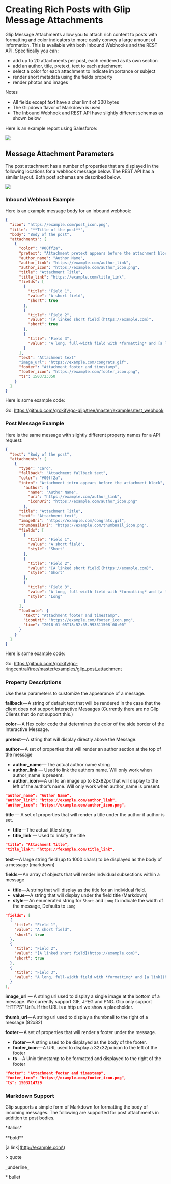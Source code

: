 # Creating Rich Posts with Glip Message Attachments

Glip Message Attachments allow you to attach rich content to posts with formatting and color indicators to more easily convey a large amount of information. This is available with both Inbound Webhooks and the REST API. Specifically you can:

* add up to 20 attachments per post, each rendered as its own section
* add an author, title, pretext, text to each attachment
* select a color for each attachment to indicate importance or subject
* render short metadata using the fields property
* render photos and images

Notes

* All fields except *text* have a char limit of 300 bytes
* The Glipdown flavor of Markdown is used
* The Inbound Webhook and REST API have slightly different schemas as shown below

Here is an example report using Salesforce:

![](img/glip_post_attachment_salesforce.png)

## Message Attachment Parameters

The post attachment has a number of properties that are displayed in the following locations for a webhook message below. The REST API has a similar layout. Both post schemas are described below.

![](img/glip_post_attachment_demo.png)

### Inbound Webhook Example

Here is an example message body for an inbound webhook:

```json
{
  "icon": "https://example.com/post_icon.png",
  "title": "**Title of the post**",
  "body": "Body of the post",
  "attachments": [
    {
      "color": "#00ff2a",
      "pretext": "Attachment pretext appears before the attachment block",
      "author_name": "Author Name",
      "author_link": "https://example.com/author_link",
      "author_icon": "https://example.com/author_icon.png",
      "title": "Attachment Title",
      "title_link": "https://example.com/title_link",
      "fields": [
        {
          "title": "Field 1",
          "value": "A short field",
          "short": true
        },
        {
          "title": "Field 2",
          "value": "[A linked short field](https://example.com)",
          "short": true
        },
        {
          "title": "Field 3",
          "value": "A long, full-width field with *formatting* and [a link](https://example.com)"
        }
      ],
      "text": "Attachment text"
      "image_url": "https://example.com/congrats.gif",
      "footer": "Attachment footer and timestamp",
      "footer_icon": "https://example.com/footer_icon.png",
      "ts": 1503723350
    }
  ]
}
```

Here is some example code:

Go: https://github.com/grokify/go-glip/tree/master/examples/test_webhook

### Post Message Example

Here is the same message with slightly different property names for a API request:

```json
{
  "text": "Body of the post",
  "attachments": [
    {
      "type": "Card",
      "fallback": "Attachment fallback text",
      "color": "#00ff2a",
      "intro": "Attachment intro appears before the attachment block",
        "author": {
          "name": "Author Name",
          "uri": "https://example.com/author_link",
          "iconUri": "https://example.com/author_icon.png"
        },
      "title": "Attachment Title",
      "text": "Attachment text",
      "imageUri": "https://example.com/congrats.gif",
      "thumbnailUri": "https://example.com/thumbnail_icon.png",
      "fields": [
        {
          "title": "Field 1",
          "value": "A short field",
          "style": "Short"
        },
        {
          "title": "Field 2",
          "value": "[A linked short field](https://example.com)",
          "style": "Short"
        },
        {
          "title": "Field 3",
          "value": "A long, full-width field with *formatting* and [a link](https://example.com)",
          "style": "Long"
        }
      ],
      "footnote": {
        "text": "Attachment footer and timestamp",
        "iconUri": "https://example.com/footer_icon.png",
        "time": "2018-01-05T18:52:35.993311508-08:00"
      }
    }
  ]
}
```

Here is some example code:

Go: https://github.com/grokify/go-ringcentral/tree/master/examples/glip_post_attachment

### Property Descriptions

Use these parameters to customize the appearance of a message.

**fallback** — A string of default text that will be rendered in the case that the client does not support Interactive Messages (Currently there are no Glip Clients that do not support this.)

**color** — A Hex color code that determines the color of the side border of the Interactive Message.

**pretext** — A string that will display directly above the Message.

**author** — A set of properties that will render an author section at the top of the message

* **author_name** — The actual author name string
* **author_link** — Used to link the authors name. Will only work when author_name is present.
* **author_icon** — A url to an image up to 82x82px that will display to the left of the author’s name. Will only work when author_name is present.

```json
"author_name": "Author Name",
"author_link": "https://example.com/author_link",
"author_icon": "https://example.com/author_icon.png",
```

**title** — A set of properties that will render a title under the author if author is set.

* **title** — The actual title string
* **title_link** — Used to linkify the title

```json
"title": "Attachment Title",
"title_link": “https://fexample.com/title_link",
```

**text** — A large string field (up to 1000 chars) to be displayed as the body of a message (markdown)

**fields** — An array of objects that will render indvidual subsections within a message

* **title** — A string that will display as the title for an individual field.
* **value** — A string that will display under the field title (Markdown)
* **style** — An enumerated string for `Short` and `Long` to indicate the width of the message, Defaults to `Long`

```json
"fields": [
  {
    "title": "Field 1",
    "value": "A short field",
    "short": true
  },
  {
    "title": "Field 2",
    "value": "[A linked short field](https://example.com)",
    "short": true
  },
  {
    "title": "Field 3",
    "value": "A long, full-width field with *formatting* and [a link](https://example.com)"
  }
],
```

**image_url** — A string url used to display a single image at the bottom of a message. We currently support GIF, JPEG and PNG. Glip only support “HTTPS” Url’s. If the URL is a http url we show a placeholder.

**thumb_url** — A string url used to display a thumbnail to the right of a message (82x82)

**footer** — A set of properties that will render a footer under the message.

* **footer** — A string used to be displayed as the body of the footer.
* **footer_icon** — A URL used to display a 32x32px icon to the left of the footer
* **ts** — A Unix timestamp to be formatted and displayed to the right of the footer

```json
"footer": "Attachment footer and timestamp",
"footer_icon": "https://example.com/footer_icon.png",
"ts": 1503714729
```

### Markdown Support

Glip supports a simple form of Markdown for formatting the body of incoming messages. The following are supported for post attachments in addition to post bodies.

\*italics\*

\*\*bold\*\*

\[a link\]\(http://example.com\)

\> quote

\_underline\_

\* bullet